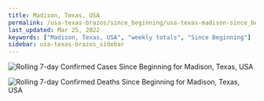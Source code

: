 ```yaml
---
title: Madison, Texas, USA
permalink: /usa-texas-brazos/since_beginning/usa-texas-madison-since_beginning.html
last_updated: Mar 25, 2022
keywords: ["Madison, Texas, USA", "weekly totals", "Since Beginning"]
sidebar: usa-texas-brazos_sidebar
---
```


![Rolling 7-day Confirmed Cases Since Beginning for Madison, Texas, USA](/covid_tracker/images/graphs/usa-texas-madison-rolling_7_days_confirmed-since_beginning_graph.png)

![Rolling 7-day Confirmed Deaths Since Beginning for Madison, Texas, USA](/covid_tracker/images/graphs/usa-texas-madison-rolling_7_days_deaths-since_beginning_graph.png)
